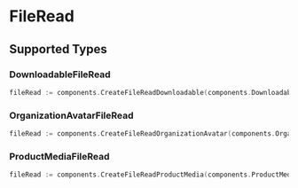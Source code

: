 # FileRead


## Supported Types

### DownloadableFileRead

```go
fileRead := components.CreateFileReadDownloadable(components.DownloadableFileRead{/* values here */})
```

### OrganizationAvatarFileRead

```go
fileRead := components.CreateFileReadOrganizationAvatar(components.OrganizationAvatarFileRead{/* values here */})
```

### ProductMediaFileRead

```go
fileRead := components.CreateFileReadProductMedia(components.ProductMediaFileRead{/* values here */})
```

